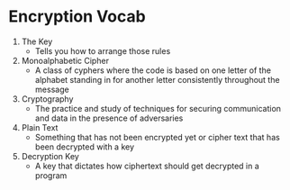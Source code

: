 # Encryption Vocab

1. The Key
    * Tells you how to arrange those rules
2. Monoalphabetic Cipher
    * A class of cyphers where the code is based on one letter of the alphabet standing in for another letter consistently throughout the message
3. Cryptography
    * The practice and study of techniques for securing communication and data in the presence of adversaries
4. Plain Text
    * Something that has not been encrypted yet or cipher text that has been decrypted with a key
5. Decryption Key
    * A key that dictates how ciphertext should get decrypted in a program
